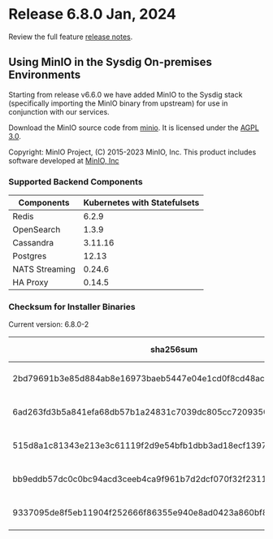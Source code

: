 Release 6.8.0 Jan, 2024
===

Review the full feature [release notes](https://docs.sysdig.com/en/sysdig-on-premises-release-notes.html).

## Using MinIO in the Sysdig On-premises Environments

Starting from release v6.6.0 we have added MinIO to the Sysdig stack (specifically importing the MinIO binary from upstream) for use in conjunction with our services.

Download the MinIO source code from [minio](https://github.com/minio/minio). It is licensed under the [AGPL 3.0](https://github.com/minio/minio/blob/master/LICENSE).

Copyright: MinIO Project, (C) 2015-2023 MinIO, Inc. This product includes software developed at [MinIO, Inc](https://min.io/)

### Supported Backend Components

| **Components** | **Kubernetes with Statefulsets** |
|---|---|
| Redis                      | 6.2.9 |
| OpenSearch                 | 1.3.9 |
| Cassandra                  | 3.11.16 |
| Postgres                   | 12.13 |
| NATS Streaming             | 0.24.6 |
| HA Proxy                   | 0.14.5 |


### Checksum for Installer Binaries

Current version: 6.8.0-2

| **sha256sum** | **Installer binary** |
|---|---|
| 2bd79691b3e85d884ab8e16973baeb5447e04e1cd0f8cd48acb63ec0065429f9 | installer-darwin-amd64 |
| 6ad263fd3b5a841efa68db57b1a24831c7039dc805cc7209350953bb2a73009b | installer-darwin-arm64 |
| 515d8a1c81343e213e3c61119f2d9e54bfb1dbb3ad18ecf1397b562e5aacf15b | installer-linux-amd64 |
| bb9eddb57dc0c0bc94acd3ceeb4ca9f961b7d2dcf070f32f23119740676348b1 | installer-linux-arm |
| 9337095de8f5eb11904f252666f86355e940e8ad0423a860bf8b292b971e2772 | installer-linux-arm64 |